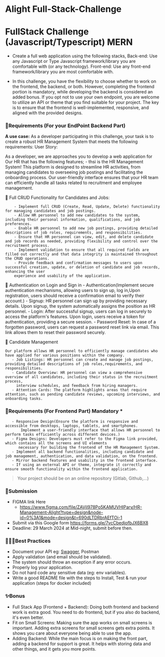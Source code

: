 # Alight Full-Stack-Challenge


# FullStack Challenge (Javascript/Typescript) MERN

* Create a full web application using the following stacks,
  Back-end: Use any Javascript or Type Javascript framework/library you are comfortable with (or any technology).
  Front-end: Use any front-end framework/library you are most comfortable with.

* In this challenge, you have the flexibility to choose whether to work on the frontend, the backend, or both.
  However, completing the frontend portion is mandatory, while developing the backend is considered an added bonus.
  If you opt not to use your own endpoint, you are welcome to utilize an API or theme that you find suitable for your project.
  The key is to ensure that the frontend is well-implemented, responsive, and aligned with the provided designs. 

### 🔖Requirements (For your EndPoint Backend Part)

**A use case:** As a developer participating in this challenge, your task is to create a robust HR Management System that meets the following requirements:
User Story:

As a developer, we are approaches you to develop a web application for Our HR that has the following features;
       - thsi is the HR Management System! This platform is designed to streamline HR activities, from managing candidates to overseeing job postings and facilitating the onboarding 
        process. Our user-friendly interface ensures that your HR team can efficiently handle all tasks related to recruitment and employee management.

    
   📝 Full CRUD Functionality for Candidates and Jobs:

        - Implement full CRUD (Create, Read, Update, Delete) functionality for managing candidates and job postings.
        - Allow HR personnel to add new candidates to the system, including their personal information, qualifications, and job preferences.
        - Enable HR personnel to add new job postings, providing detailed descriptions of job roles, requirements, and responsibilities.
        - Ensure that HR personnel can view, edit, and delete candidate and job records as needed, providing flexibility and control over the recruitment process.
        - Implement validation to ensure that all required fields are filled out correctly and that data integrity is maintained throughout the CRUD operations.
        - Provide feedback and confirmation messages to users upon successful creation, update, or deletion of candidate and job records, enhancing the user
        experience and usability of the application.

   🔐 Authentication on Login and Sign in
        - Authentication(Implement secure authentication mechanisms, allowing users to sign up, log in,Upon registration, users should receive a 
         confirmation email to verify their account.)
        - Signup: HR personnel can sign up by providing necessary details. Upon signup, the system automatically assigns the position as HR personnel.
        - Login: After successful signup, users can log in securely to access the platform's features. Upon login, users receive a token for authentication, providing a secure session.
        - Password Reset: In case of a forgotten password, users can request a password reset link via email. This link allows them to reset their password securely. 

   📝 Candidate Management

    Our platform allows HR personnel to efficiently manage candidates who have applied for various positions within the company.
       - Job Listings: HR personnel can create and manage job postings, providing detailed descriptions of job roles,requirements, and responsibilities.
       - Candidate Overview: HR personnel can view a comprehensive overview of all candidates, including their status in the recruitment process, 
         interview schedules, and feedback from hiring managers.
       - Attention Cards: The platform highlights areas that require attention, such as pending candidate reviews, upcoming interviews, and onboarding tasks.

### 🔖Requirements (For Frontend Part) Mandatory *

       - Responsive Design(Ensure the platform is responsive and accessible from desktops, laptops, tablets, and smartphones.
           Implement a user-friendly interface that allows HR personnel to perform tasks efficiently across different devices.)
       - Figma Designs: Developers must refer to the Figma link provided, which contains all the screens and UI elements
          necessary for building the frontend of the HR Management System.
       - Implement all backend functionalities, including candidate and job management, authentication, and data validation, on the frontend.
       - Mirror backend features and usability in the frontend interface.
       - If using an external API or theme, integrate it correctly and ensure smooth functionality within the frontend application.

>Your project should be on an online repository (Gitlab, Github,...)


### 📝Submission
- FIGMA link Here 
   - https://www.figma.com/file/ZAVjI978Po5KAMUVHlParv/HR-Management-Alight?type=design&node-id=0%3A1&mode=design&t=690dLTDRbrAEfTOi-1
- Submit via this Google form https://forms.gle/7vcCbedjofbJX6BX8
- Deadline: 29 March 2024 at Mid-night, submit before then.

### 👷🏽‍♀️Best Practices

- Document your API eg: [Swagger](https://swagger.io/), Postman
- Apply validation (and email should be validated).
- The system should throw an exception if any error occurs.
- Properly log your application.
- Do not hard code any sensitive data (eg: env variables).
- Write a good README file with the steps to Install, Test & run your application (steps for docker included)


### ✨Bonus
- Full Stack App (Frontend + Backend): Doing both frontend and backend work is extra good. You need to do frontend, but if you also do backend, it's even better.
- Fit on Small Screens: Making sure the app works on small screens is important. Adding extra screens for small screens gets extra points. It shows you care about everyone being able     to use the app.
- Adding Backend: While the main focus is on making the front part, adding a backend for support is great. It helps with storing data and other things, and it gets you more points.




